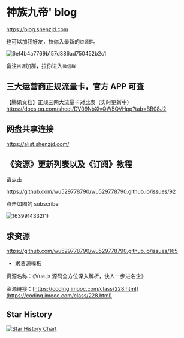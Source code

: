 # 神族九帝' blog

<https://blog.shenzjd.com>

也可以加我好友，拉你入最新的`资源群`。

![6ef4b4a7769b157d386ad750452b2c1](https://gcore.jsdelivr.net/gh/wu529778790/image/blog/6ef4b4a7769b157d386ad750452b2c1.jpg)

备注`资源`加群，拉你进入`微信群`

## 三大运营商正规流量卡，官方 APP 可查

【腾讯文档】正规三网大流量卡对比表（实时更新中）
<https://docs.qq.com/sheet/DV09NbXlvQW5QVHpp?tab=BB08J2>

## 网盘共享连接

<https://alist.shenzjd.com/>

## 《资源》更新列表以及《订阅》教程

请点击

<https://github.com/wu529778790/wu529778790.github.io/issues/92>

点击如图的 subscribe

![1639914332(1)](<https://gcore.jsdelivr.net/gh/wu529778790/image/blog/1639914332(1).png>)

## 求资源

<https://github.com/wu529778790/wu529778790.github.io/issues/165>

- 求资源模板

资源名称：《Vue.js 源码全方位深入解析，快人一步进名企》

资源链接：[https://coding.imooc.com/class/228.html](https://coding.imooc.com/class/228.html)

## Star History

[![Star History Chart](https://api.star-history.com/svg?repos=wu529778790/wu529778790.github.io&type=Date)](https://star-history.com/#wu529778790/wu529778790.github.io&Date)
